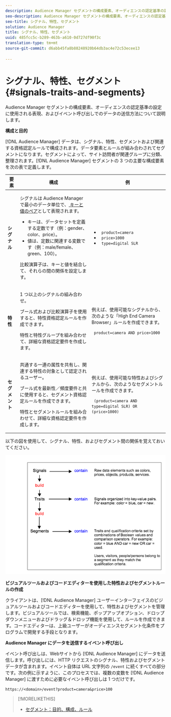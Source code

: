 ```yaml
---
description: Audience Manager セグメントの構成要素、オーディエンスの認定基準の設定に使用される表現、およびイベント呼び出しでのデータの送信方法について説明します。
seo-description: Audience Manager セグメントの構成要素、オーディエンスの認定基準の設定に使用される表現、およびイベント呼び出しでのデータの送信方法について説明します。
seo-title: シグナル、特性、セグメント
solution: Audience Manager
title: シグナル、特性、セグメント
uuid: 485fcc5c-b289-463b-a610-0d727df90f3c
translation-type: tm+mt
source-git-commit: d6abb45fa8b88248920b64db3ac4e72c53ecee13

---
```



# シグナル、特性、セグメント{#signals-traits-and-segments}

Audience Manager セグメントの構成要素、オーディエンスの認定基準の設定に使用される表現、およびイベント呼び出しでのデータの送信方法について説明します。

<!-- 

c_signal_trait_segment.xml

 -->

**構成と目的**

[!DNL Audience Manager] データは、シグナル、特性、セグメントおよび関連する資格認定ルールで構成されます。データ要素とルールが組み合わされてセグメントになります。セグメントによって、サイト訪問者が関連グループに分類、整理されます。[!DNL Audience Manager] セグメントの 3 つの主要な構成要素を次の表で定義します。

<table id="table_E8373A01C3414C42B4983A59BF0F0669"> 
 <thead> 
  <tr> 
   <th colname="col1" class="entry"> 要素 </th> 
   <th colname="col2" class="entry"> 構成 </th> 
   <th colname="col3" class="entry"> 例 </th> 
  </tr>
 </thead>
 <tbody> 
  <tr> 
   <td colname="col1"><b>シグナル</b> </td> 
   <td colname="col2"> <p>シグナルは <span class="keyword">Audience Manager</span> で最小のデータ単位で、<a href="../reference/key-value-pairs-explained.md"> キーと値のペア</a>として表現されます。 </p> 
    <ul id="ul_728347E325284B9FA0B4E05DE8CF4570"> 
     <li id="li_89574A3B4A734726AD43405AE6D85FF5">キーは、データセットを定義する定数です（例：gender、color、price）。 </li> 
     <li id="li_D35601B33EE24EC5857F45D9577254D4">値は、定数に関連する変数です（例：male/female、green、100）。 </li> 
    </ul> <p>比較演算子は、キーと値を結合して、それらの間の関係を設定します。 </p> </td> 
   <td colname="col3"> 
    <ul id="ul_A6D8D30A37C94437A7BF38736C6F8556"> 
     <li id="li_74C87C34FA254783AC0DEBBC69B35AC4"><code> product=camera</code> </li> 
     <li id="li_C1727B9136024E56B60374597A7DCA00"><code> price&gt;1000</code> </li> 
     <li id="li_B2E7798768EE444AB978F3F27B0BC0B5"><code> type=digital SLR</code> </li> 
    </ul> </td> 
  </tr> 
  <tr> 
   <td colname="col1"><b>特性</b> </td> 
   <td colname="col2"> <p>1 つ以上のシグナルの組み合わせ。 </p> <p>ブール式および比較演算子を使用すると、特性資格認定ルールを作成できます。 </p> <p>特性と特性グループを組み合わせて、詳細な資格認定要件を作成します。 </p> </td> 
   <td colname="col3"> <p>例えば、使用可能なシグナルから、次のような「High End Camera Browser」ルールを作成できます。 </p> <p><code> product=camera AND price&gt;1000</code> </p> </td> 
  </tr> 
  <tr> 
   <td colname="col1"><b>セグメント</b> </td> 
   <td colname="col2"> <p>共通する一連の属性を共有し、関連する特性の対象として認定されるユーザー。 </p> <p>ブール式を最新性／頻度要件と共に使用すると、セグメント資格認定ルールを作成できます。 </p> <p>特性とセグメントルールを組み合わせて、詳細な資格認定要件を作成します。 </p> </td> 
   <td colname="col3"> <p>例えば、使用可能な特性およびシグナルから、次のようなセグメントルールを作成できます。 </p> <p><code> (product=camera AND type=digital SLR) OR (price&gt;1000)</code> </p> </td> 
  </tr> 
 </tbody> 
</table>

以下の図を使用して、シグナル、特性、およびセグメント間の関係を覚えておいてください。

![](assets/signals-traits-segments.png)

**ビジュアルツールおよびコードエディターを使用した特性およびセグメントルールの作成**

クライアントは、[!DNL Audience Manager] ユーザーインターフェイスのビジュアルツールおよびコードエディターを使用して、特性およびセグメントを管理します。ビジュアルツールでは、検索機能、ポップアップオプション、ドロップダウンメニューおよびドラッグ＆ドロップ機能を使用して、ルールを作成できます。コードエディターは、上級ユーザーがオーディエンスセグメント化条件をプログラムで開発する手段となります。

**Audience Manager にデータを送信するイベント呼び出し**

イベント呼び出しは、Webサイトから [!DNL Audience Manager] にデータを送信します。呼び出しには、HTTP リクエストのシグナル、特性およびセグメントデータが含まれます。イベント自体は URL 文字列の `/event` に続くすべての部分です。次の例に示すように、このプロセスでは、複数の変数を [!DNL Audience Manager] に渡すために必要なイベント呼び出しは 1 つだけです。

```
https://<domain>/event?product=camera&price>100
```

>[!MORELIKETHIS]
>
>* [セグメント：目的、構成、ルール](../features/segments/segments-purpose.md)

